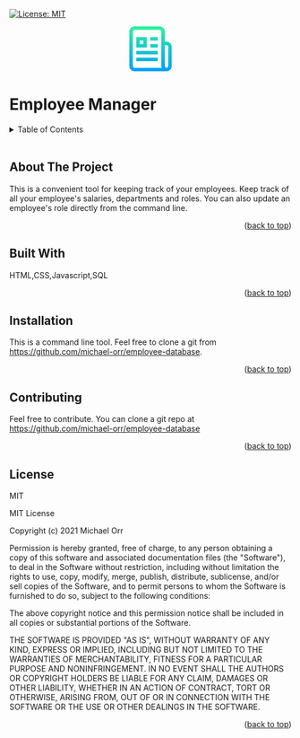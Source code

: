 
  <div id="top"></div>
  
  [![License: MIT](https://img.shields.io/badge/License-MIT-yellow.svg)](https://opensource.org/licenses/MIT)
  
  <div align="center">
  <img src="./assets/readmelogo.png" alt="Logo" width="80" height="80">
</div>
  <h1>Employee Manager</h2>

  <!-- TABLE OF CONTENTS -->
  <details>
  <summary>Table of Contents</summary>
  <ol>
    <li><a href="#about-the-project">About The Project</a></li>
    <li><a href="#built-with">Built With</a></li>
    <li><a href="#installation">Installation</a></li>
    <li><a href="#contributing">Contributing</a></li>
    <li><a href="#license">License</a></li>
  </ol>
</details>
</br>


  ## About The Project
  This is a convenient tool for keeping track of your employees. Keep track of all your employee's salaries, departments and roles. You can also update an employee's role directly from the command line.
  <p align="right">(<a href="#top">back to top</a>)</p>

  ## Built With
  HTML,CSS,Javascript,SQL
  <p align="right">(<a href="#top">back to top</a>)</p>

  ## Installation
  This is a command line tool. Feel free to clone a git from https://github.com/michael-orr/employee-database.
  <p align="right">(<a href="#top">back to top</a>)</p>

  ## Contributing
  Feel free to contribute.  You can clone a git repo at https://github.com/michael-orr/employee-database
  <p align="right">(<a href="#top">back to top</a>)</p>

  ## License
  MIT 
  
  
MIT License

Copyright (c) 2021 Michael Orr

Permission is hereby granted, free of charge, to any person obtaining a copy
of this software and associated documentation files (the "Software"), to deal
in the Software without restriction, including without limitation the rights
to use, copy, modify, merge, publish, distribute, sublicense, and/or sell
copies of the Software, and to permit persons to whom the Software is
furnished to do so, subject to the following conditions:

The above copyright notice and this permission notice shall be included in all
copies or substantial portions of the Software.

THE SOFTWARE IS PROVIDED "AS IS", WITHOUT WARRANTY OF ANY KIND, EXPRESS OR
IMPLIED, INCLUDING BUT NOT LIMITED TO THE WARRANTIES OF MERCHANTABILITY,
FITNESS FOR A PARTICULAR PURPOSE AND NONINFRINGEMENT. IN NO EVENT SHALL THE
AUTHORS OR COPYRIGHT HOLDERS BE LIABLE FOR ANY CLAIM, DAMAGES OR OTHER
LIABILITY, WHETHER IN AN ACTION OF CONTRACT, TORT OR OTHERWISE, ARISING FROM,
OUT OF OR IN CONNECTION WITH THE SOFTWARE OR THE USE OR OTHER DEALINGS IN THE
SOFTWARE.
  <p align="right">(<a href="#top">back to top</a>)</p>
  
